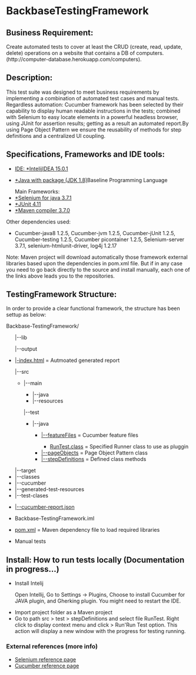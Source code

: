# BackbaseTestingFramework

<h2>Business Requirement:</h2>
<p align="justified">Create automated tests to cover at least the CRUD (create, read, update, delete) operations on a website that contains a DB of computers. (http://computer-database.herokuapp.com/computers). </p>

<h2>Description:</h2>
<p align="justified">This test suite was designed to meet business requirements by implementing a combination of automated test cases and manual tests.</br>
Regardless automation: Cucumber framework has been selected by their capability to display human readable instructions in the tests; combined with Selenium to easy locate elements in a powerful headless browser, using JUnit for assertion results; getting as a result an automated report.By using Page Object Pattern we ensure the reusability of methods for step definitions and a centralized UI coupling.</p>

<h2>Specifications, Frameworks and IDE tools:</h2>
<ul><li><a href="https://www.jetbrains.com/idea/download/#section=windows">IDE: *IntelijIDEA 15.0.1</a></li></ul>
<ul><li><a href="http://www.oracle.com/technetwork/java/javase/downloads/jdk8-downloads-2133151.html"> *Java with package (JDK 1.8)</a>Baseline Programming Language</li></ul>
<ul>Main Frameworks:
  <li><a href="https://mvnrepository.com/artifact/info.cukes/cucumber-java>*Cucumber framework 1.2.5</a></li>
  <li><a href="http://selenium-release.storage.googleapis.com/3.7/selenium-java-3.7.1.zip">*Selenium for java 3.7.1</a></li>
  <li><a href="https://mvnrepository.com/artifact/junit/junit">*JUnit 4.11 </a></li>
  <li><a href="https://mvnrepository.com/artifact/org.apache.maven.plugins/maven-compiler-plugin">*Maven compiler 3.7.0</a></li>
</ul>
<p>Other dependencies used:
    <ul><li>Cucumber-java8 1.2.5, Cucumber-jvm 1.2.5, Cucumber-jUnit 1.2.5, Cucumber-testing 1.2.5, Cucumber picontainer 1.2.5, Selenium-server 3.7.1, selenium-htmlunit-driver, log4j 1.2.17</li></ul>
    
<p>Note: Maven project will download automatically those framework external libraries based upon the dependencies in pom.xml file. But if in any case you need to go back directly to the source and install manually, each one of the links above leads you to the repositories.</p>

<h2>TestingFramework Structure:</h2>
In order to provide a clear functional framework, the structure has been settup as below:

Backbase-TestingFramework/
<ul>|--lib</ul>
<ul>|--output</ul>
  <ul>
    <li>|<a href="https://github.com/aisabel/BackbaseTestFramework/tree/master/Backbase-TestingFramework/output">-index.html</a> = Autmoated generated report</a></li>
  </ul>
</ul>
<ul>|--src
  <ul>
    <li>|--main</li>
    <ul>
      <li>|--java</li>
      <li>|--resources</li>
    </ul>
  </ul>
    <ul>|--test
      <ul>
        <li>|--java</li>
            <ul>
              <li><a href="https://github.com/aisabel/BackbaseTestFramework/tree/master/Backbase-TestingFramework/src/test/java/featureFiles">|--featureFiles</a> = Cucumber feature files</li>
              <ul><li><a href="https://github.com/aisabel/BackbaseTestFramework/blob/master/Backbase-TestingFramework/src/test/java/stepDefinitions/RunTest.java">RunTest.class</a> = Specified Runner class to use as pluggin</a></li></ul>
              <li><a href="https://github.com/aisabel/BackbaseTestFramework/tree/master/Backbase-TestingFramework/src/test/java/pageObjects">|--pageObjects</a> = Page Object Pattern class</li>
              <li><a href="https://github.com/aisabel/BackbaseTestFramework/tree/master/Backbase-TestingFramework/src/test/java/stepDefinitions">|--stepDefinitions</a> = Defined class methods</li>
            </ul>
      </ul>
    </ul>
  </ul>
<ul>|--target
  <li>|--classes</li>
  <li>|--cucumber</li>
  <li>|--generated-test-resources</li>
  <li>|--test-clases</li>
</ul>
<ul><li><a href="https://github.com/aisabel/BackbaseTestFramework/blob/master/Backbase-TestingFramework/target/cucumber-report.json">|--cucumber-report.json</a></li></ul>
<ul><li>Backbase-TestingFramework.iml</li></ul>
<ul><li><a href="https://github.com/aisabel/BackbaseTestFramework/blob/master/Backbase-TestingFramework/pom.xml">pom.xml</a> = Maven dependency file to load required libraries</li></ul>
<ul><li>Manual tests</li></ul>


<h2>Install: How to run tests locally (Documentation in progress...)</h2>
<ul>
  <li>Install Intelij </li>
  <p>Open Intellij, Go to Settings -> Plugins,  Choose to install Cucumber for JAVA plugin, and Gherking plugin. You might need to restart the IDE.</p>
  <li>Import project folder as a Maven project</li>
  <li>Go to path src > test > stepDefinitions and select file RunTest. Right click to display context menu and click > Run'Run Test option. This action will display a new window with the progress for testing running.</li>
 </ul>

<h3>External references (more info)</h3>
<ul>
  <li><a href="http://docs.seleniumhq.org/projects/webdriver/">Selenium reference page</a></li>
  <li><a href="https://cucumber.io">Cucumber reference page</a></li>
</ul>
